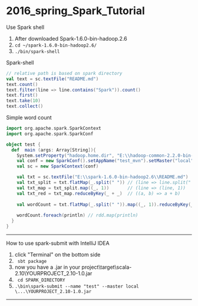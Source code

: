 # 2016_spring_Spark_Tutorial

Use Spark shell

1. After downloaded Spark-1.6.0-bin-hadoop.2.6
2.  ``` cd ~/spark-1.6.0-bin-hadoop2.6/ ```
3.  ``` ./bin/spark-shell ```


Spark-shell
```scala
// relative path is based on spark directory
val text = sc.textFile("README.md")
text.count()
text.filter(line => line.contains("Spark")).count()
text.first()
text.take(10)
text.collect()
```

Simple word count
```scala
import org.apache.spark.SparkContext
import org.apache.spark.SparkConf

object test {
  def  main (args: Array[String]){
    System.setProperty("hadoop.home.dir", "E:\\hadoop-common-2.2.0-bin-master")
    val conf = new SparkConf().setAppName("test_mvn").setMaster("local")
    val sc = new SparkContext(conf)

    val txt = sc.textFile("E:\\spark-1.6.0-bin-hadoop2.6\\README.md")
    val txt_split = txt.flatMap(_.split(" ")) // (line => line.split(" "))
    val txt_map = txt_split.map((_, 1))       // (line => (line, 1))
    val txt_red = txt_map.reduceByKey(_ + _)  // ((a, b) => a + b)
    
    val wordCount = txt.flatMap(_.split(" ")).map((_, 1)).reduceByKey(_ + _)
    
    wordCount.foreach(println) // rdd.map(println)
  }
}
```
---
How to use spark-submit with IntelliJ IDEA

1. click "Terminal" on the bottom side
2. ``` sbt package```
3. now you have a .jar in your project\target\scala-2.10\YOURPROJECT_2.10-1.0.jar
4. ``` cd SPARK_DIRECTORY```
5. ``` .\bin\spark-submit --name "test" --master local \...\YOURPROJECT_2.10-1.0.jar ```

---



